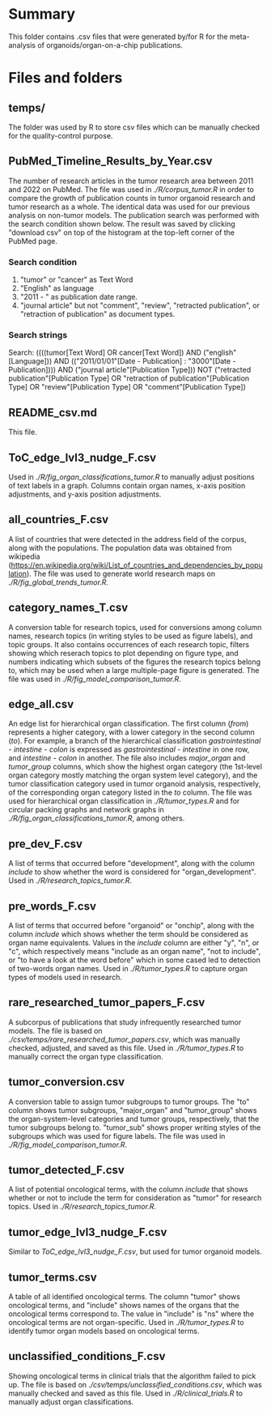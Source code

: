 # Summary

This folder contains .csv files that were generated by/for R for the meta-analysis of organoids/organ-on-a-chip publications.

# Files and folders

## temps/
The folder was used by R to store csv files which can be manually checked for the quality-control purpose.

## PubMed_Timeline_Results_by_Year.csv

The number of research articles in the tumor research area between 2011 and 2022 on PubMed. The file was used in *./R/corpus_tumor.R* in order to compare the growth of publication counts in tumor organoid research and tumor research as a whole. The identical data was used for our previous analysis on non-tumor models. The publication search was performed with the search condition shown below. The result was saved by clicking "download csv" on top of the histogram at the top-left corner of the PubMed page.

### Search condition

1. "tumor" or "cancer" as Text Word
2. "English" as language
3. "2011 - " as publication date range.
4. "journal article" but not "comment", "review", "retracted publication", or "retraction of publication" as document types.

### Search strings

Search: ((((tumor[Text Word] OR cancer[Text Word]) AND ("english"[Language])) AND (("2011/01/01"[Date - Publication] : "3000"[Date - Publication]))) AND ("journal article"[Publication Type])) NOT ("retracted publication"[Publication Type] OR "retraction of publication"[Publication Type] OR "review"[Publication Type] OR "comment"[Publication Type])

## README_csv.md

This file.

## ToC_edge_lvl3_nudge_F.csv

Used in *./R/fig_organ_classifications_tumor.R* to manually adjust positions of text labels in a graph. Columns contain organ names, x-axis position adjustments, and y-axis position adjustments.

## all_countries_F.csv

A list of countries that were detected in the address field of the corpus, along with the populations. The population data was obtained from wikipedia (https://en.wikipedia.org/wiki/List_of_countries_and_dependencies_by_population). The file was used to generate world research maps on *./R/fig_global_trends_tumor.R*.

## category_names_T.csv

A conversion table for research topics, used for conversions among column names, research topics (in writing styles to be used as figure labels), and topic groups. It also contains occurrences of each research topic, filters showing which reserach topics to plot depending on figure type, and numbers indicating which subsets of the figures the research topics belong to, which may be used when a large multiple-page figure is generated. The file was used in *./R/fig_model_comparison_tumor.R*.

## edge_all.csv

An edge list for hierarchical organ classification. The first column (*from*) represents a higher category, with a lower category in the second column (*to*). For example, a branch of the hierarchical classification *gastrointestinal* - *intestine* - *colon* is expressed as *gastrointestinal* - *intestine* in one row, and *intestine* - *colon* in another. The file also includes *major_organ* and *tumor_group* columns, which show the highest organ category (the 1st-level organ category mostly matching the organ system level category), and the tumor classification category used in tumor organoid analysis, respectively, of the corresponding organ category listed in the *to* column. The file was used for hierarchical organ classification in *./R/tumor_types.R* and for circular packing graphs and network graphs in *./R/fig_organ_classifications_tumor.R*, among others.

## pre_dev_F.csv

A list of terms that occurred before "development", along with the column *include* to show whether the word is considered for "organ_development". Used in *./R/research_topics_tumor.R*.

## pre_words_F.csv

A list of terms that occurred before "organoid" or "onchip", along with the column *include* which shows whether the term should be considered as organ name equivalents. Values in the *include* column are either "y", "n", or "c", which respectively means "include as an organ name", "not to include", or "to have a look at the word before" which in some cased led to detection of two-words organ names. Used in *./R/tumor_types.R* to capture organ types of models used in research.

## rare_researched_tumor_papers_F.csv
A subcorpus of publications that study infrequently researched tumor models. The file is based on *./csv/temps/rare_researched_tumor_papers.csv*, which was manually checked, adjusted, and saved as this file. Used in *./R/tumor_types.R* to manually correct the organ type classification. 

## tumor_conversion.csv
A conversion table to assign tumor subgroups to tumor groups. The "to" column shows tumor subgroups, "major_organ" and "tumor_group" shows the organ-system-level categories and tumor groups, respectively, that the tumor subgroups belong to. "tumor_sub" shows proper writing styles of the subgroups which was used for figure labels. The file was used in *./R/fig_model_comparison_tumor.R*.

## tumor_detected_F.csv

A list of potential oncological terms, with the column *include* that shows whether or not to include the term for consideration as "tumor" for research topics. Used in *./R/research_topics_tumor.R*. 

## tumor_edge_lvl3_nudge_F.csv
Similar to *ToC_edge_lvl3_nudge_F.csv*, but used for tumor organoid models.

## tumor_terms.csv
A table of all identified oncological terms. The column "tumor" shows oncological terms, and "include" shows names of the organs that the oncological terms correspond to. The value in "include" is "ns" where the oncological terms are not organ-specific. Used in *./R/tumor_types.R* to identify tumor organ models based on oncological terms. 

## unclassified_conditions_F.csv
Showing oncological terms in clinical trials that the algorithm failed to pick up. The file is based on *./csv/temps/unclassified_conditions.csv*, which was manually checked and saved as this file. Used in *./R/clinical_trials.R* to manually adjust organ classifications. 